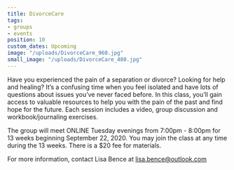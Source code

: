 ```yaml
---
title: DivorceCare
tags:
- groups
- events
position: 10
custom_dates: Upcoming
image: "/uploads/DivorceCare_960.jpg"
small_image: "/uploads/DivorceCare_480.jpg"
---
```


Have you experienced the pain of a separation or divorce? Looking for help and healing? It’s a confusing time when you feel isolated and have lots of questions about issues you’ve never faced before. In this class, you’ll gain access to valuable resources to help you with the pain of the past and find hope for the future. Each session includes a video, group discussion and workbook/journaling exercises.

The group will meet ONLINE Tuesday evenings from 7:00pm - 8:00pm for 13 weeks beginning September 22, 2020. You may join the
class at any time during the 13 weeks. There is a $20
fee for materials.

For more information, contact Lisa Bence at lisa.bence@outlook.com
